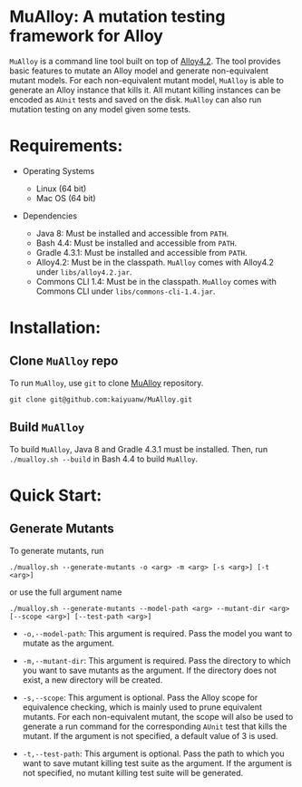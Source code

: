 # MuAlloy: A mutation testing framework for Alloy

`MuAlloy` is a command line tool built on top of
[Alloy4.2](https://github.com/AlloyTools/org.alloytools.alloy).  The
tool provides basic features to mutate an Alloy model and generate
non-equivalent mutant models.  For each non-equivalent mutant model,
`MuAlloy` is able to generate an Alloy instance that kills it.  All
mutant killing instances can be encoded as `AUnit` tests and saved on
the disk.  `MuAlloy` can also run mutation testing on any model given
some tests.

# Requirements:

* Operating Systems
  - Linux (64 bit)
  - Mac OS (64 bit)

* Dependencies
  - Java 8: Must be installed and accessible from `PATH`.
  - Bash 4.4: Must be installed and accessible from `PATH`.
  - Gradle 4.3.1: Must be installed and accessible from `PATH`.
  - Alloy4.2: Must be in the classpath.  `MuAlloy` comes with Alloy4.2
    under `libs/alloy4.2.jar`.
  - Commons CLI 1.4: Must be in the classpath.  `MuAlloy` comes with
    Commons CLI under `libs/commons-cli-1.4.jar`.

# Installation:

## Clone `MuAlloy` repo

To run `MuAlloy`, use `git` to clone
[MuAlloy](https://github.com/kaiyuanw/MuAlloy.git) repository.

```
git clone git@github.com:kaiyuanw/MuAlloy.git
```

## Build `MuAlloy`

To build `MuAlloy`, Java 8 and Gradle 4.3.1 must be installed.  Then,
run `./mualloy.sh --build` in Bash 4.4 to build `MuAlloy`.

# Quick Start:

## Generate Mutants

To generate mutants, run

```
./mualloy.sh --generate-mutants -o <arg> -m <arg> [-s <arg>] [-t <arg>]
```
or use the full argument name
```
./mualloy.sh --generate-mutants --model-path <arg> --mutant-dir <arg> [--scope <arg>] [--test-path <arg>]
```

 * `-o,--model-path`: This argument is required.  Pass the model you
   want to mutate as the argument.
   
 * `-m,--mutant-dir`: This argument is required.  Pass the directory
   to which you want to save mutants as the argument.  If the
   directory does not exist, a new directory will be created.

 * `-s,--scope`: This argument is optional.  Pass the Alloy scope for
   equivalence checking, which is mainly used to prune equivalent
   mutants.  For each non-equivalent mutant, the scope will also be
   used to generate a run command for the corresponding `AUnit` test
   that kills the mutant.  If the argument is not specified, a default
   value of 3 is used.

 * `-t,--test-path`: This argument is optional.  Pass the path to
   which you want to save mutant killing test suite as the argument.
   If the argument is not specified, no mutant killing test suite will
   be generated.
